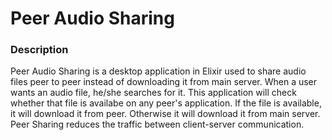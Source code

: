 # Peer Audio Sharing
### Description
Peer Audio Sharing is a desktop application in Elixir used to share audio files peer to peer instead of downloading it from main server. When a user wants an audio file, he/she searches for it. This application will check whether that file is availabe on any  peer's application. If the file is available, it will download it from peer. Otherwise it will download it from main server. Peer Sharing reduces the traffic between client-server communication.
